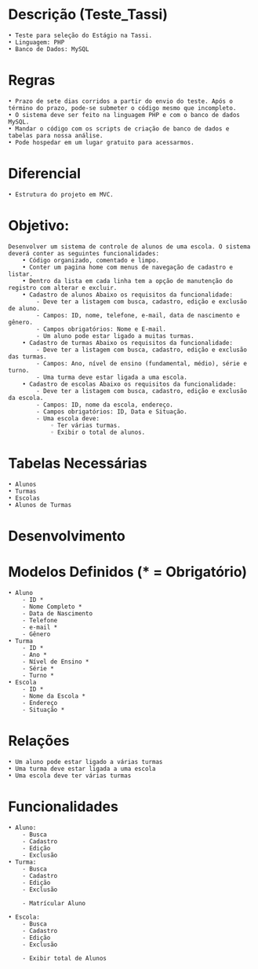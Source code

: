 # Descrição (Teste_Tassi)
    • Teste para seleção do Estágio na Tassi.
    • Linguagem: PHP
    • Banco de Dados: MySQL

# Regras
    • Prazo de sete dias corridos a partir do envio do teste. Após o término do prazo, pode-se submeter o código mesmo que incompleto.
    • O sistema deve ser feito na linguagem PHP e com o banco de dados MySQL.
    • Mandar o código com os scripts de criação de banco de dados e tabelas para nossa análise.
    • Pode hospedar em um lugar gratuito para acessarmos.

# Diferencial
    • Estrutura do projeto em MVC.

# Objetivo:
    Desenvolver um sistema de controle de alunos de uma escola. O sistema deverá conter as seguintes funcionalidades:
        • Código organizado, comentado e limpo.
        • Conter um pagina home com menus de navegação de cadastro e listar.
        • Dentro da lista em cada linha tem a opção de manutenção do registro com alterar e excluir.
        • Cadastro de alunos Abaixo os requisitos da funcionalidade:
            - Deve ter a listagem com busca, cadastro, edição e exclusão de aluno.
            - Campos: ID, nome, telefone, e-mail, data de nascimento e gênero.
            - Campos obrigatórios: Nome e E-mail.
            - Um aluno pode estar ligado a muitas turmas.
        • Cadastro de turmas Abaixo os requisitos da funcionalidade:
            - Deve ter a listagem com busca, cadastro, edição e exclusão das turmas.
            - Campos: Ano, nível de ensino (fundamental, médio), série e turno.
            - Uma turma deve estar ligada a uma escola.
        • Cadastro de escolas Abaixo os requisitos da funcionalidade:
            - Deve ter a listagem com busca, cadastro, edição e exclusão da escola.
            - Campos: ID, nome da escola, endereço.
            - Campos obrigatórios: ID, Data e Situação.
            - Uma escola deve:
                ◦ Ter várias turmas.
                ◦ Exibir o total de alunos.
# Tabelas Necessárias
    • Alunos
    • Turmas
    • Escolas
    • Alunos de Turmas

# Desenvolvimento #

# Modelos Definidos (* = Obrigatório)
    • Aluno
        - ID *
        - Nome Completo *
        - Data de Nascimento
        - Telefone
        - e-mail *
        - Gênero
    • Turma
        - ID *
        - Ano *
        - Nível de Ensino *
        - Série *
        - Turno *
    • Escola
        - ID *
        - Nome da Escola *
        - Endereço
        - Situação *

# Relações
    • Um aluno pode estar ligado a várias turmas
    • Uma turma deve estar ligada a uma escola
    • Uma escola deve ter várias turmas

# Funcionalidades
    • Aluno:
        - Busca
        - Cadastro
        - Edição
        - Exclusão
    • Turma:
        - Busca
        - Cadastro
        - Edição
        - Exclusão
        
        - Matrícular Aluno

    • Escola:
        - Busca
        - Cadastro
        - Edição
        - Exclusão

        - Exibir total de Alunos


